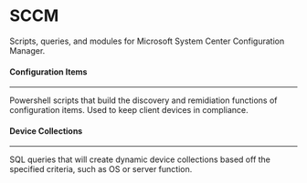 # SCCM
Scripts, queries, and modules for Microsoft System Center Configuration Manager.

#### Configuration Items
-------------------
Powershell scripts that build the discovery and remidiation functions of configuration items. Used to keep client devices in compliance.

#### Device Collections
------------------
SQL queries that will create dynamic device collections based off the specified criteria, such as OS or server function.
